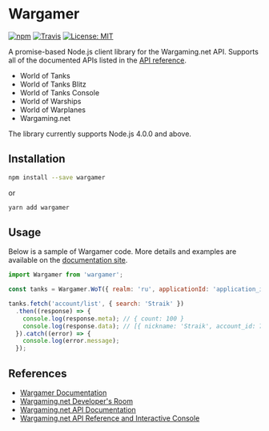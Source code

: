 # Wargamer
[![npm](https://img.shields.io/npm/v/wargamer.svg?style=flat-square)](https://www.npmjs.com/package/wargamer)
[![Travis](https://img.shields.io/travis/rust-lang/rust.svg?style=flat-square)](https://travis-ci.org/hkwu/wargamer)
[![License: MIT](https://img.shields.io/badge/License-MIT-yellow.svg?style=flat-square)](https://opensource.org/licenses/MIT)

A promise-based Node.js client library for the Wargaming.net API. Supports all of the documented APIs listed in the [API reference](https://developers.wargaming.net/reference/).

- World of Tanks
- World of Tanks Blitz
- World of Tanks Console
- World of Warships
- World of Warplanes
- Wargaming.net

The library currently supports Node.js 4.0.0 and above.

## Installation
```bash
npm install --save wargamer
```

or

```bash
yarn add wargamer
```

## Usage
Below is a sample of Wargamer code. More details and examples are available on the [documentation site](https://wargamer.js.org/).

```js
import Wargamer from 'wargamer';

const tanks = Wargamer.WoT({ realm: 'ru', applicationId: 'application_id'});

tanks.fetch('account/list', { search: 'Straik' })
  .then((response) => {
    console.log(response.meta); // { count: 100 }
    console.log(response.data); // [{ nickname: 'Straik', account_id: 73892 }, ...]
  }).catch((error) => {
    console.log(error.message);
  });
```

## References
- [Wargamer Documentation](https://wargamer.js.org/)
- [Wargaming.net Developer's Room](https://developers.wargaming.net/)
- [Wargaming.net API Documentation](https://developers.wargaming.net/documentation/)
- [Wargaming.net API Reference and Interactive Console](https://developers.wargaming.net/reference/)
